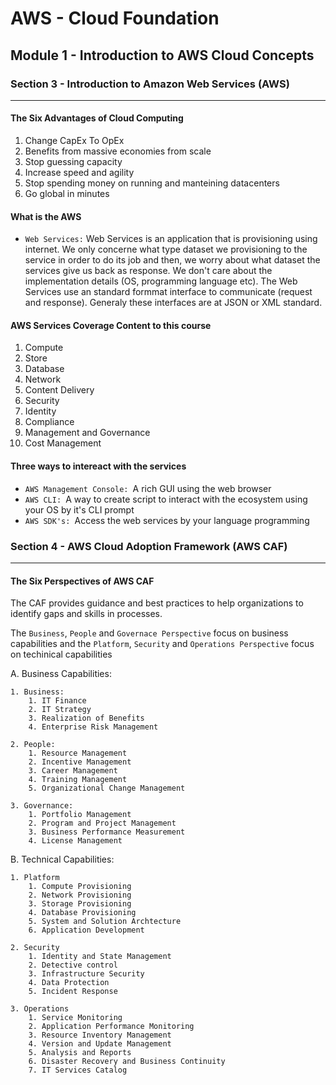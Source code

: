 # AWS - Cloud Foundation

## Module 1 - Introduction to AWS Cloud Concepts

### Section 3 - Introduction to Amazon Web Services (AWS)
---

#### The Six Advantages of Cloud Computing

1. Change CapEx To OpEx
2. Benefits from massive economies from scale
3. Stop guessing capacity
4. Increase speed and agility
5. Stop spending money on running and manteining datacenters
6. Go global in minutes

#### What is the AWS

* `Web Services:` Web Services is an application that is provisioning using internet. We only concerne what type dataset we provisioning to the service in order to do its job and then, we worry about what dataset the services give us back as response. We don't care about the implementation details (OS, programming language etc). The Web Services use an standard formmat interface to communicate (request and response). Generaly these interfaces are at JSON or XML standard.


#### AWS Services Coverage Content to this course

1. Compute
2. Store
3. Database
4. Network
5. Content Delivery
6. Security
7. Identity
8. Compliance
9. Management and Governance
10. Cost Management

#### Three ways to intereact with the services

* `AWS Management Console: `A rich GUI using the web browser
* `AWS CLI: `A way to create script to interact with the ecosystem using your OS by it's CLI prompt
* `AWS SDK's: `Access the web services by your language programming  

### Section 4 - AWS Cloud Adoption Framework (AWS CAF)
---

#### The Six Perspectives of AWS CAF

The CAF provides guidance and best practices to help organizations to identify gaps and skills in processes. 

The `Business`, `People` and `Governace Perspective` focus on business capabilities and the `Platform`, `Security` and `Operations Perspective` focus on techinical capabilities

A. Business Capabilities:  

    1. Business:
        1. IT Finance
        2. IT Strategy
        3. Realization of Benefits
        4. Enterprise Risk Management

    2. People:
        1. Resource Management
        2. Incentive Management
        3. Career Management
        4. Training Management
        5. Organizational Change Management

    3. Governance: 
        1. Portfolio Management
        2. Program and Project Management
        3. Business Performance Measurement
        4. License Management

    
B. Technical Capabilities:

    1. Platform
        1. Compute Provisioning
        2. Network Provisioning
        3. Storage Provisioning
        4. Database Provisioning
        5. System and Solution Archtecture        
        6. Application Development

    2. Security
        1. Identity and State Management
        2. Detective control
        3. Infrastructure Security
        4. Data Protection
        5. Incident Response

    3. Operations
        1. Service Monitoring
        2. Application Performance Monitoring
        3. Resource Inventory Management
        4. Version and Update Management
        5. Analysis and Reports
        6. Disaster Recovery and Business Continuity
        7. IT Services Catalog

